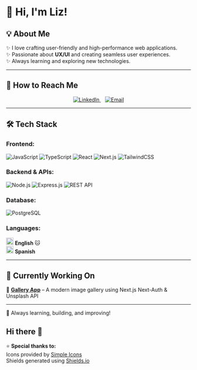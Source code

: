 # 👋 Hi, I'm Liz!  

## 💡 About Me  
✨ I love crafting user-friendly and high-performance web applications.  
✨ Passionate about **UX/UI** and creating seamless user experiences.  
✨ Always learning and exploring new technologies.  

---

## 📩 How to Reach Me  

<p align="center">
  <a href="https://www.linkedin.com/in/lizethpatino/">
    <img src="https://img.shields.io/badge/LinkedIn-0A66C2?style=for-the-badge&logo=linkedin&logoColor=white" alt="LinkedIn">
  </a>
  &nbsp;&nbsp;
  <a href="mailto:lizethpatinom@gmail.com">
    <img src="https://img.shields.io/badge/Email-D14836?style=for-the-badge&logo=gmail&logoColor=white" alt="Email">
  </a>
</p>

---

## 🛠️ Tech Stack  

### Frontend:      
![JavaScript](https://img.shields.io/badge/JavaScript-F7DF1E?style=for-the-badge&logo=javascript&logoColor=black)
![TypeScript](https://img.shields.io/badge/TypeScript-3178C6?style=for-the-badge&logo=typescript&logoColor=white)
![React](https://img.shields.io/badge/React-61DAFB?style=for-the-badge&logo=react&logoColor=black)
![Next.js](https://img.shields.io/badge/Next.js-000000?style=for-the-badge&logo=nextdotjs&logoColor=white)
![TailwindCSS](https://img.shields.io/badge/TailwindCSS-06B6D4?style=for-the-badge&logo=tailwindcss&logoColor=white)

### Backend & APIs:
![Node.js](https://img.shields.io/badge/Node.js-339933?style=for-the-badge&logo=nodedotjs&logoColor=white)
![Express.js](https://img.shields.io/badge/Express.js-000000?style=for-the-badge&logo=express&logoColor=white)
![REST API](https://img.shields.io/badge/REST-02569B?style=for-the-badge&logo=rest&logoColor=white)

### Database:
![PostgreSQL](https://img.shields.io/badge/PostgreSQL-336791?style=for-the-badge&logo=postgresql&logoColor=white)

### Languages:    
<img src="https://flagcdn.com/w40/gb.png" width="20"/> **English** 🐱  
<img src="https://flagcdn.com/w40/co.png" width="20"/> **Spanish**  

---

## 📌 Currently Working On  

🌟 **[Gallery App](https://github.com/LizethPatino/gallery-next)**  – A modern image gallery using Next.js Next-Auth & Unsplash API


---

🚀 Always learning, building, and improving!  
## Hi there 👋

⭐ **Special thanks to:**    
  Icons provided by [Simple Icons](https://simpleicons.org/)  
  Shields generated using [Shields.io](https://shields.io/)

<!--
**LizethPatino/LizethPatino** is a ✨ _special_ ✨ repository because its `README.md` (this file) appears on your GitHub profile.

Here are some ideas to get you started:

- 🔭 I’m currently working on ...
- 🌱 I’m currently learning ...
- 👯 I’m looking to collaborate on ...
- 🤔 I’m looking for help with ...
- 💬 Ask me about ...
- 📫 How to reach me: ...
- 😄 Pronouns: ...
- ⚡ Fun fact: ...
-->
